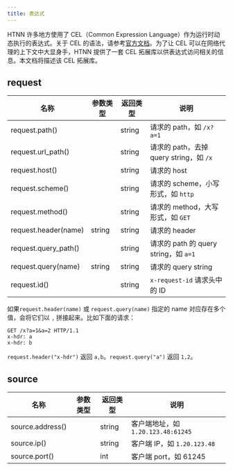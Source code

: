 ```yaml
---
title: 表达式
---
```


HTNN 许多地方使用了 CEL（Common Expression Language）作为运行时动态执行的表达式。关于 CEL 的语法，请参考[官方文档](https://github.com/google/cel-spec)。为了让 CEL 可以在网络代理的上下文中大显身手，HTNN 提供了一套 CEL 拓展库以供表达式访问相关的信息。本文档将描述该 CEL 拓展库。

## request

| 名称                 | 参数类型 | 返回类型 | 说明                                    |
|----------------------|----------|----------|-----------------------------------------|
| request.path()       |          | string   | 请求的 path，如 `/x?a=1`                |
| request.url_path()   |          | string   | 请求的 path，去掉 query string，如 `/x` |
| request.host()       |          | string   | 请求的 host                             |
| request.scheme()     |          | string   | 请求的 scheme，小写形式，如 `http`      |
| request.method()     |          | string   | 请求的 method，大写形式，如 `GET`       |
| request.header(name) | string   | string   | 请求的 header                           |
| request.query_path() |          | string   | 请求的 path 的 query string，如 `a=1`   |
| request.query(name)  | string   | string   | 请求的 query string                     |
| request.id()         |          | string   | `x-request-id` 请求头中的 ID            |

如果`request.header(name)` 或 `request.query(name)` 指定的 name 对应存在多个值，会将它们以 `,` 拼接起来。比如下面的请求：

```
GET /x?a=1&a=2 HTTP/1.1
x-hdr: a
x-hdr: b
```

`request.header("x-hdr")` 返回 `a,b`。`request.query("a")` 返回 `1,2`。

## source

| 名称             | 参数类型 | 返回类型 | 说明                               |
|------------------|----------|----------|------------------------------------|
| source.address() |          | string   | 客户端地址，如 `1.20.123.48:61245` |
| source.ip()      |          | string   | 客户端 IP，如 `1.20.123.48`        |
| source.port()    |          | int      | 客户端 port，如 61245              |
